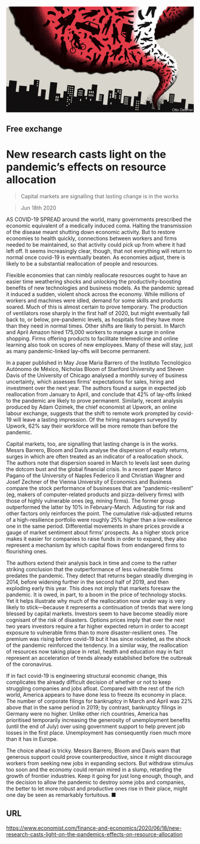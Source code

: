 ![](./images/20200620_FND000_0.jpg)

## Free exchange

# New research casts light on the pandemic’s effects on resource allocation

> Capital markets are signalling that lasting change is in the works

> Jun 18th 2020

AS COVID-19 SPREAD around the world, many governments prescribed the economic equivalent of a medically induced coma. Halting the transmission of the disease meant shutting down economic activity. But to restore economies to health quickly, connections between workers and firms needed to be maintained, so that activity could pick up from where it had left off. It seems increasingly clear, though, that not everything will return to normal once covid-19 is eventually beaten. As economies adjust, there is likely to be a substantial reallocation of people and resources.

Flexible economies that can nimbly reallocate resources ought to have an easier time weathering shocks and unlocking the productivity-boosting benefits of new technologies and business models. As the pandemic spread it induced a sudden, violent shock across the economy. While millions of workers and machines were idled, demand for some skills and products soared. Much of this is almost certain to prove temporary. The production of ventilators rose sharply in the first half of 2020, but might eventually fall back to, or below, pre-pandemic levels, as hospitals find they have more than they need in normal times. Other shifts are likely to persist. In March and April Amazon hired 175,000 workers to manage a surge in online shopping. Firms offering products to facilitate telemedicine and online learning also took on scores of new employees. Many of these will stay, just as many pandemic-linked lay-offs will become permanent.

In a paper published in May Jose Maria Barrero of the Instituto Tecnológico Autónomo de México, Nicholas Bloom of Stanford University and Steven Davis of the University of Chicago analysed a monthly survey of business uncertainty, which assesses firms’ expectations for sales, hiring and investment over the next year. The authors found a surge in expected job reallocation from January to April, and conclude that 42% of lay-offs linked to the pandemic are likely to prove permanent. Similarly, recent analysis produced by Adam Ozimek, the chief economist at Upwork, an online labour exchange, suggests that the shift to remote work prompted by covid-19 will leave a lasting impression. Of the hiring managers surveyed by Upwork, 62% say their workforce will be more remote than before the pandemic.

Capital markets, too, are signalling that lasting change is in the works. Messrs Barrero, Bloom and Davis analyse the dispersion of equity returns, surges in which are often treated as an indicator of a reallocation shock. The authors note that dispersion soared in March to levels last seen during the dotcom bust and the global financial crisis. In a recent paper Marco Pagano of the University of Naples Federico II and Christian Wagner and Josef Zechner of the Vienna University of Economics and Business compare the stock performance of businesses that are “pandemic-resilient” (eg, makers of computer-related products and pizza-delivery firms) with those of highly vulnerable ones (eg, mining firms). The former group outperformed the latter by 10% in February-March. Adjusting for risk and other factors only reinforces the point. The cumulative risk-adjusted returns of a high-resilience portfolio were roughly 25% higher than a low-resilience one in the same period. Differential movements in share prices provide a gauge of market sentiment about firms’ prospects. As a higher stock price makes it easier for companies to raise funds in order to expand, they also represent a mechanism by which capital flows from endangered firms to flourishing ones.

The authors extend their analysis back in time and come to the rather striking conclusion that the outperformance of less vulnerable firms predates the pandemic. They detect that returns began steadily diverging in 2014, before widening further in the second half of 2019, and then exploding early this year. This does not imply that markets foresaw the pandemic. It is owed, in part, to a boom in the price of technology stocks. Yet it helps illustrate why much of the reallocation now under way is very likely to stick—because it represents a continuation of trends that were long blessed by capital markets. Investors seem to have become steadily more cognisant of the risk of disasters. Options prices imply that over the next two years investors require a far higher expected return in order to accept exposure to vulnerable firms than to more disaster-resilient ones. The premium was rising before covid-19 but it has since rocketed, as the shock of the pandemic reinforced the tendency. In a similar way, the reallocation of resources now taking place in retail, health and education may in fact represent an acceleration of trends already established before the outbreak of the coronavirus.

If in fact covid-19 is engineering structural economic change, this complicates the already difficult decision of whether or not to keep struggling companies and jobs afloat. Compared with the rest of the rich world, America appears to have done less to freeze its economy in place. The number of corporate filings for bankruptcy in March and April was 22% above that in the same period in 2019; by contrast, bankruptcy filings in Germany were no higher. Unlike other rich countries, America has prioritised temporarily increasing the generosity of unemployment benefits (until the end of July) over using government support to help prevent job losses in the first place. Unemployment has consequently risen much more than it has in Europe.

The choice ahead is tricky. Messrs Barrero, Bloom and Davis warn that generous support could prove counterproductive, since it might discourage workers from seeking new jobs in expanding sectors. But withdraw stimulus too soon and the economy could remain mired in a slump, retarding the growth of frontier industries. Keep it going for just long enough, though, and the decision to allow the pandemic to destroy some jobs and companies, the better to let more robust and productive ones rise in their place, might one day be seen as remarkably fortuitous. ■

## URL

https://www.economist.com/finance-and-economics/2020/06/18/new-research-casts-light-on-the-pandemics-effects-on-resource-allocation
